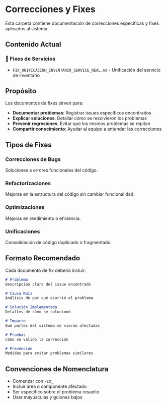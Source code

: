 # Correcciones y Fixes

Esta carpeta contiene documentación de correcciones específicas y fixes aplicados al sistema.

## Contenido Actual

### 🔧 Fixes de Servicios
- `FIX_UNIFICACION_INVENTARIO_SERVICE_REAL.md` - Unificación del servicio de inventario

## Propósito

Los documentos de fixes sirven para:
- **Documentar problemas**: Registrar issues específicos encontrados
- **Explicar soluciones**: Detallar cómo se resolvieron los problemas
- **Prevenir regresiones**: Evitar que los mismos problemas se repitan
- **Compartir conocimiento**: Ayudar al equipo a entender las correcciones

## Tipos de Fixes

### Correcciones de Bugs
Soluciones a errores funcionales del código.

### Refactorizaciones
Mejoras en la estructura del código sin cambiar funcionalidad.

### Optimizaciones
Mejoras en rendimiento o eficiencia.

### Unificaciones
Consolidación de código duplicado o fragmentado.

## Formato Recomendado

Cada documento de fix debería incluir:

```markdown
# Problema
Descripción clara del issue encontrado

# Causa Raíz
Análisis de por qué ocurrió el problema

# Solución Implementada
Detalles de cómo se solucionó

# Impacto
Qué partes del sistema se vieron afectadas

# Pruebas
Cómo se validó la corrección

# Prevención
Medidas para evitar problemas similares
```

## Convenciones de Nomenclatura

- Comenzar con `FIX_`
- Incluir área o componente afectado
- Ser específico sobre el problema resuelto
- Usar mayúsculas y guiones bajos
